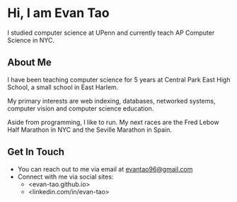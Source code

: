 # Hi, I am Evan Tao #

I studied computer science at UPenn and currently teach AP Computer Science in NYC. 

## About Me ## 

I have been teaching computer science for 5 years at Central Park East High School, a small school in East Harlem.

My primary interests are web indexing, databases, networked systems, computer vision and computer science education.

Aside from programming, I like to run. My next races are the Fred Lebow Half Marathon in NYC and the Seville Marathon in Spain.

## Get In Touch ##

- You can reach out to me via email at evantao96@gmail.com 
- Connect with me via social sites: 
	- <evan-tao.github.io>
	- <linkedin.com/in/evan-tao>

